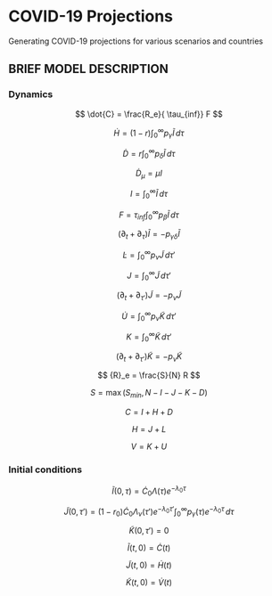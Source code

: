  
# COVID-19 Projections

Generating COVID-19 projections for various scenarios and countries


## BRIEF MODEL DESCRIPTION


### Dynamics


$$ 
\dot{C} =  \frac{R_e}{ \tau_{inf}} F  
$$

$$ 
\dot{H} = (1-r) \int _{0}^{\infty} p_{\gamma} \tilde{I} \,d\tau 
$$

$$ 
\dot{D} = r \int _{0}^{\infty} p_{\delta} \tilde{I} \,d\tau
$$

$$ 
\dot{D}_{\mu} = \mu I
$$


$$ 
{I} = \int _{0}^{\infty} \tilde{I} \,d\tau
$$


$$ 
{F}  = \tau_{inf} \int _{0}^{\infty} p_{\beta} \tilde{I} \,d\tau
$$  

$$ 
(\partial_t+\partial_{\tau}) \tilde{I} = - p_{\gamma \delta} \tilde{I}
$$

$$ 
\dot{L} =  \int _{0}^{\infty} p_{\nu} \tilde{J} \,d\tau'
$$

$$ 
{J} = \int _{0}^{\infty} \tilde{J} \,d\tau'
$$

$$ 
(\partial_t+\partial_{\tau'}) \tilde{J} = - p_{\nu} \tilde{J}
$$

$$ 
\dot{U} =  \int _{0}^{\infty} p_{\nu} \tilde{K} \,d\tau'
$$

$$ 
{K} = \int _{0}^{\infty} \tilde{K} \,d\tau'
$$

$$ 
(\partial_t+\partial_{\tau'}) \tilde{K} = - p_{\nu} \tilde{K}
$$


$$ 
{R}_e = \frac{S}{N} R
$$



$$ 
{S} = \max(S_{min}, N-I-J-K-D)
$$


$$ 
{C} = I+H+ {D}
$$

$$ 
{H} = J+L
$$

$$ 
{V} = K+U
$$




### Initial conditions



$$ 
\tilde{I}(0,\tau) = \dot{C}_0 \Lambda(\tau) e^{-\lambda_0 \tau}
$$

$$ 
\tilde{J}(0,\tau') =  (1-r_0)  \dot{C}_0 \Lambda_{\nu}(\tau') e^{-\lambda_0 \tau'}
\int _{0}^{\infty} p_{\gamma}(\tau) e^{-\lambda_0 \tau} \,d\tau
$$

$$ 
\tilde{K}(0,\tau') =  0
$$

$$ 
\tilde{I}(t,0) = \dot{C}(t)
$$

$$ 
\tilde{J}(t,0) = \dot{H}(t)
$$

$$ 
\tilde{K}(t,0) = \dot{V}(t)
$$








 
